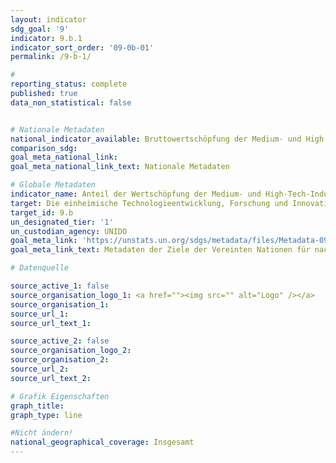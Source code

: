 ```yaml
---
layout: indicator
sdg_goal: '9'
indicator: 9.b.1
indicator_sort_order: '09-0b-01'
permalink: /9-b-1/

#
reporting_status: complete
published: true
data_non_statistical: false


# Nationale Metadaten
national_indicator_available: Bruttowertschöpfung der Medium- und High-Tech-Industrien am Verarbeitenden Gewerbe <br> Bruttowertschöpfung der High-Tech-Industrien am Verarbeitenden Gewerbe <br> Bruttowertschöpfung der Medium-High-Tech-Industrien am Verarbeitenden Gewerbe
comparison_sdg:
goal_meta_national_link:
goal_meta_national_link_text: Nationale Metadaten

# Globale Metadaten
indicator_name: Anteil der Wertschöpfung der Medium- und High-Tech-Industrie an der Wertschöpfung insgesamt
target: Die einheimische Technologieentwicklung, Forschung und Innovation in den Entwicklungsländern unterstützen, einschließlich durch Sicherstellung eines förderlichen politischen Umfelds, unter anderem für industrielle Diversifizierung und Wertschöpfung im Rohstoffbereich
target_id: 9.b
un_designated_tier: '1'
un_custodian_agency: UNIDO
goal_meta_link: 'https://unstats.un.org/sdgs/metadata/files/Metadata-09-0B-01.pdf'
goal_meta_link_text: Metadaten der Ziele der Vereinten Nationen für nachhaltige Entwicklung

# Datenquelle

source_active_1: false
source_organisation_logo_1: <a href=""><img src="" alt="Logo" /></a>
source_organisation_1:
source_url_1:
source_url_text_1:

source_active_2: false
source_organisation_logo_2:
source_organisation_2:
source_url_2:
source_url_text_2:

# Grafik Eigenschaften
graph_title:
graph_type: line

#Nicht ändern!
national_geographical_coverage: Insgesamt
---
```

